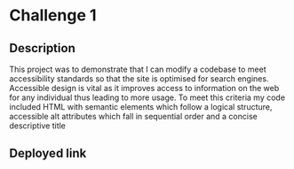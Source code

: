 # Challenge 1

## Description

This project was to demonstrate that I can modify a codebase to meet accessibility standards so that the site is optimised for search engines. Accessible design is vital as it improves access to information on the web for any individual thus leading to more usage. To meet this criteria my code included HTML with semantic elements which follow a logical structure, accessible alt attributes which fall in sequential order and a concise descriptive title

## Deployed link
